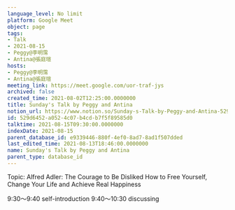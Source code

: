 ```yaml
---
language_level: No limit
platform: Google Meet
object: page
tags:
- Talk
- 2021-08-15
- Peggy@李明霈
- Antina@張庭瑄
hosts:
- Peggy@李明霈
- Antina@張庭瑄
meeting_link: https://meet.google.com/uor-traf-jys
archived: false
created_time: 2021-08-02T12:25:00.0000000
title: Sunday's Talk by Peggy and Antina
notion_url: https://www.notion.so/Sunday-s-Talk-by-Peggy-and-Antina-529d6452a0524c07b4cdb7f5f89585d0
id: 529d6452-a052-4c07-b4cd-b7f5f89585d0
talktime: 2021-08-15T09:30:00.0000000
indexDate: 2021-08-15
parent_database_id: e9339446-880f-4ef0-8ad7-8ad1f507dded
last_edited_time: 2021-08-13T18:46:00.0000000
name: Sunday's Talk by Peggy and Antina
parent_type: database_id
---
```


Topic: Alfred Adler: The Courage to Be Disliked
How to Free Yourself, Change Your Life and Achieve Real Happiness

9:30～9:40 self-introduction
9:40～10:30 discussing


